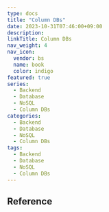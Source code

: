```yaml
---
type: docs
title: "Column DBs"
date: 2023-10-31T07:46:00+09:00
description:
linkTitle: Column DBs
nav_weight: 4
nav_icon:
  vendor: bs
  name: book
  color: indigo
featured: true
series:
  - Backend
  - Database
  - NoSQL
  - Column DBs
categories:
  - Backend
  - Database
  - NoSQL
  - Column DBs
tags:
  - Backend
  - Database
  - NoSQL
  - Column DBs
---
```


## Reference
